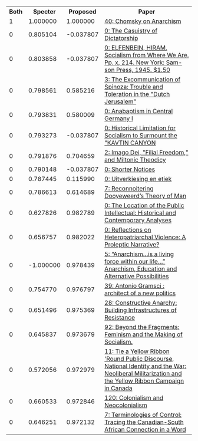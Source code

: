 <html><table><tr>
<th>Both</th>
<th>Specter</th>
<th>Proposed</th>
<th>Paper</th>
</tr>
<tr>
<td>1</td>
<td>1.000000</td>
<td>1.000000</td>
<td><a href="https://www.semanticscholar.org/paper/8620f71b7a250421c4137016bb75b6128c1283b6">40: Chomsky on Anarchism</a></td>
</tr>
<tr>
<td>0</td>
<td>0.805104</td>
<td>-0.037807</td>
<td><a href="https://www.semanticscholar.org/paper/de7e638e316d025bc518b08196f985ba7d1a3b17">0: The Casuistry of Dictatorship</a></td>
</tr>
<tr>
<td>0</td>
<td>0.803858</td>
<td>-0.037807</td>
<td><a href="https://www.semanticscholar.org/paper/7dd6da77fd0dff90a59ba9fee98c883ce563fb85">0: ELFENBEIN, HIRAM. Socialism from Where We Are. Pp. x, 214. New York: Sam- son Press, 1945. $1.50</a></td>
</tr>
<tr>
<td>0</td>
<td>0.798561</td>
<td>0.585216</td>
<td><a href="https://www.semanticscholar.org/paper/32f001bb631a753a0af27be471f4c714f4534080">3: The Excommunication of Spinoza: Trouble and Toleration in the "Dutch Jerusalem"</a></td>
</tr>
<tr>
<td>0</td>
<td>0.793831</td>
<td>0.580009</td>
<td><a href="https://www.semanticscholar.org/paper/66bb61d3b6773c697682b1fa877520357caaecbc">0: Anabaptism in Central Germany I</a></td>
</tr>
<tr>
<td>0</td>
<td>0.793273</td>
<td>-0.037807</td>
<td><a href="https://www.semanticscholar.org/paper/b073ea35d280cf877a40be400caebce5f7cebbea">0: Historical Limitation for Socialism to Surmount the "KAVTIN CANYON</a></td>
</tr>
<tr>
<td>0</td>
<td>0.791876</td>
<td>0.704659</td>
<td><a href="https://www.semanticscholar.org/paper/9f6fe8d2c3f29a2214a0ad8707c04315ee25f1e6">2: Imago Dei, "Filial Freedom," and Miltonic Theodicy</a></td>
</tr>
<tr>
<td>0</td>
<td>0.790148</td>
<td>-0.037807</td>
<td><a href="https://www.semanticscholar.org/paper/dab6531c2a34c73db295361c969625a8fd913678">0: Shorter Notices</a></td>
</tr>
<tr>
<td>0</td>
<td>0.787445</td>
<td>0.115990</td>
<td><a href="https://www.semanticscholar.org/paper/b6afe8aca826cce2423e29e4a01690256a034626">0: Uitverkiesing en etiek</a></td>
</tr>
<tr>
<td>0</td>
<td>0.786613</td>
<td>0.614689</td>
<td><a href="https://www.semanticscholar.org/paper/729d9458987ca3f7e0c276e45b2af01e45a44502">7: Reconnoitering Dooyeweerd’s Theory of Man</a></td>
</tr>
<tr>
<td>0</td>
<td>0.627826</td>
<td>0.982789</td>
<td><a href="https://www.semanticscholar.org/paper/2c29cf2af9547da71802858233a95c082576220c">0: The Location of the Public Intellectual: Historical and Contemporary Analyses</a></td>
</tr>
<tr>
<td>0</td>
<td>0.656757</td>
<td>0.982022</td>
<td><a href="https://www.semanticscholar.org/paper/663fe260a4944d7e91b19ebc2b58a2944767260f">0: Reflections on Heteropatriarchal Violence: A Proleptic Narrative?</a></td>
</tr>
<tr>
<td>0</td>
<td>-1.000000</td>
<td>0.978439</td>
<td><a href="https://www.semanticscholar.org/paper/28da05879f5fe5cc34db5cb9978868fa8b251998">5: “Anarchism…is a living force within our life…” Anarchism, Education and Alternative Possibilities</a></td>
</tr>
<tr>
<td>0</td>
<td>0.754770</td>
<td>0.976797</td>
<td><a href="https://www.semanticscholar.org/paper/f76a860ac8b93b519dc668c897c1e00a896fcf58">39: Antonio Gramsci : architect of a new politics</a></td>
</tr>
<tr>
<td>0</td>
<td>0.651496</td>
<td>0.975369</td>
<td><a href="https://www.semanticscholar.org/paper/5dfa528645cd8e08517d97e137c718babcf06e49">28: Constructive Anarchy: Building Infrastructures of Resistance</a></td>
</tr>
<tr>
<td>0</td>
<td>0.645837</td>
<td>0.973679</td>
<td><a href="https://www.semanticscholar.org/paper/73976cb117fbd4456dbea8571c1aa6fed33e6680">92: Beyond the Fragments: Feminism and the Making of Socialism.</a></td>
</tr>
<tr>
<td>0</td>
<td>0.572056</td>
<td>0.972979</td>
<td><a href="https://www.semanticscholar.org/paper/5e74138b2a06724a85327d0984bb8164e7760f8b">11: Tie a Yellow Ribbon 'Round Public Discourse, National Identity and the War: Neoliberal Militarization and the Yellow Ribbon Campaign in Canada</a></td>
</tr>
<tr>
<td>0</td>
<td>0.660533</td>
<td>0.972846</td>
<td><a href="https://www.semanticscholar.org/paper/cb5b8a3c28cbcf23f96ce479e6ee3069cc01c8af">120: Colonialism and Neocolonialism</a></td>
</tr>
<tr>
<td>0</td>
<td>0.646251</td>
<td>0.972132</td>
<td><a href="https://www.semanticscholar.org/paper/2eb5e573d712668f40be28945b5a00d4580ddbb1">7: Terminologies of Control: Tracing the Canadian-South African Connection in a Word</a></td>
</tr>
</table></html>

